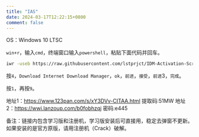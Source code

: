 ```yaml
---
title: "IAS"
date: 2024-03-17T12:22:15+0800
comment: false
---
```


OS：Windows 10 LTSC

`win+r`，输入`cmd`，终端窗口输入`powershell`，粘贴下面代码并回车。

```bash
iwr -useb https://raw.githubusercontent.com/lstprjct/IDM-Activation-Script/main/IAS.ps1 | iex
```

按`4`，`Download Internet Download Manager`，`ok`，`前进`，`接受`，`前进`3，`完成`。

按`1`，再按`9`。


地址1：https://www.123pan.com/s/xY3DVv-CITAA.html 提取码:51MW
地址2：https://wwi.lanzoup.com/b0fobhzqj 密码:e445

备注：链接内包含学习版和注册机，学习版安装后可直接用，稳定去弹窗不更新。如果安装的是官方原版，请用注册机（Crack）破解。
